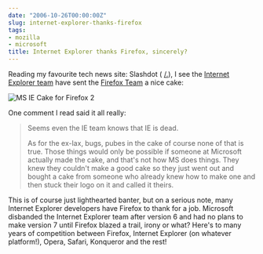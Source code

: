 ```yaml
---
date: "2006-10-26T00:00:00Z"
slug: internet-explorer-thanks-firefox
tags:
- mozilla
- microsoft
title: Internet Explorer thanks Firefox, sincerely?
---
```


Reading my favourite tech news site: Slashdot ( [/.][]), I see the [Internet
Explorer team][] have sent the [Firefox Team][] a nice cake:
  
![MS IE Cake for Firefox
2](http://static.flickr.com/118/278562314_14716c0232.jpg)  
  
One comment I read said it all really:  
> Seems even the IE team knows that IE is dead.  
>   
> As for the ex-lax, bugs, pubes in the cake of course none of that is
> true. Those things would only be possible if someone at Microsoft
> actually made the cake, and that's not how MS does things. They knew
> they couldn't make a good cake so they just went out and bought a cake
> from someone who already knew how to make one and then stuck their
> logo on it and called it theirs.

  
This is of course just lighthearted banter, but on a serious note, many
Internet Explorer developers have Firefox to thank for a job. Microsoft
disbanded the Internet Explorer team after version 6 and had no plans to make
version 7 until Firefox blazed a trail, irony or what? Here's to many years of
competition between Firefox, Internet Explorer (on whatever platform!), Opera,
Safari, Konqueror and the rest!

[/.]: http://slashdot.org/articles/06/10/26/1238239.shtml
[Internet Explorer team]: http://blogs.msdn.com/ie/
[Firefox Team]: http://getfirefox.com/